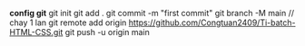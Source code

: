 **config git**
git init
git add .
git commit -m "first commit"
git branch -M main // chay 1 lan
git remote add origin https://github.com/Congtuan2409/Ti-batch-HTML-CSS.git
git push -u origin main